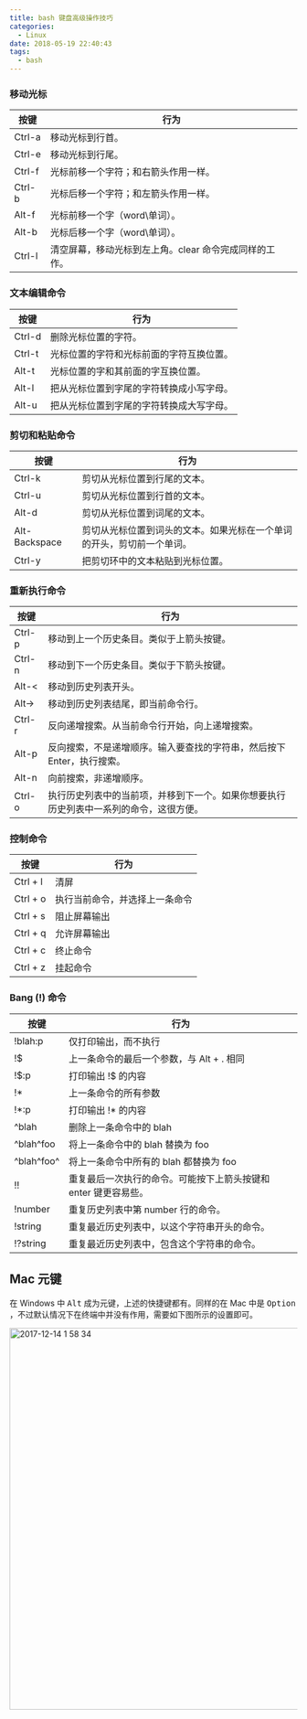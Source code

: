 ```yaml
---
title: bash 键盘高级操作技巧
categories:
  - Linux
date: 2018-05-19 22:40:43
tags:
  - bash
---
```


### 移动光标

按键 | 行为
-- | --
Ctrl-a | 移动光标到行首。
Ctrl-e | 移动光标到行尾。
Ctrl-f | 光标前移一个字符；和右箭头作用一样。
Ctrl-b | 光标后移一个字符；和左箭头作用一样。
Alt-f | 光标前移一个字（word\单词）。
Alt-b | 光标后移一个字（word\单词）。
Ctrl-l | 清空屏幕，移动光标到左上角。clear 命令完成同样的工作。

### 文本编辑命令

按键 | 行为
-- | --
Ctrl-d | 删除光标位置的字符。
Ctrl-t | 光标位置的字符和光标前面的字符互换位置。
Alt-t | 光标位置的字和其前面的字互换位置。
Alt-l | 把从光标位置到字尾的字符转换成小写字母。
Alt-u | 把从光标位置到字尾的字符转换成大写字母。

### 剪切和粘贴命令

按键 | 行为
-- | --
Ctrl-k | 剪切从光标位置到行尾的文本。
Ctrl-u | 剪切从光标位置到行首的文本。
Alt-d | 剪切从光标位置到词尾的文本。
Alt-Backspace | 剪切从光标位置到词头的文本。如果光标在一个单词的开头，剪切前一个单词。
Ctrl-y | 把剪切环中的文本粘贴到光标位置。

### 重新执行命令

按键 | 行为
-- | --
Ctrl-p | 移动到上一个历史条目。类似于上箭头按键。
Ctrl-n | 移动到下一个历史条目。类似于下箭头按键。
Alt-< | 移动到历史列表开头。
Alt-> | 移动到历史列表结尾，即当前命令行。
Ctrl-r | 反向递增搜索。从当前命令行开始，向上递增搜索。
Alt-p | 反向搜索，不是递增顺序。输入要查找的字符串，然后按下 Enter，执行搜索。
Alt-n | 向前搜索，非递增顺序。
Ctrl-o | 执行历史列表中的当前项，并移到下一个。如果你想要执行历史列表中一系列的命令，这很方便。

### 控制命令

按键 | 行为
-- | --
Ctrl + l | 清屏
Ctrl + o | 执行当前命令，并选择上一条命令
Ctrl + s | 阻止屏幕输出
Ctrl + q | 允许屏幕输出
Ctrl + c | 终止命令
Ctrl + z | 挂起命令

### Bang (!) 命令

按键 | 行为
-- | --
!blah:p | 仅打印输出，而不执行
!$ | 上一条命令的最后一个参数，与 Alt + . 相同
!$:p | 打印输出 !$ 的内容
!* | 上一条命令的所有参数
!*:p | 打印输出 !* 的内容
^blah | 删除上一条命令中的 blah
^blah^foo | 将上一条命令中的 blah 替换为 foo
^blah^foo^ | 将上一条命令中所有的 blah 都替换为 foo
!! | 重复最后一次执行的命令。可能按下上箭头按键和 enter 键更容易些。
!number | 重复历史列表中第 number 行的命令。
!string | 重复最近历史列表中，以这个字符串开头的命令。
!?string | 重复最近历史列表中，包含这个字符串的命令。

## Mac 元键

在 Windows 中 <kbd>Alt</kbd> 成为元键，上述的快捷键都有。同样的在 Mac 中是 <kbd>Option</kbd> ，不过默认情况下在终端中并没有作用，需要如下图所示的设置即可。

<img width="668" alt="2017-12-14 1 58 34" src="https://user-images.githubusercontent.com/24730006/33977746-53c2d3c4-e0d7-11e7-9547-680da820852f.png">